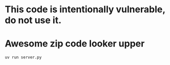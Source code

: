 # This code is intentionally vulnerable, do not use it.




# Awesome zip code looker upper

```
uv run server.py
```